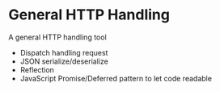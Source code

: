 # General HTTP Handling
A general HTTP handling tool

* Dispatch handling request
* JSON serialize/deserialize
* Reflection
* JavaScript Promise/Deferred pattern to let code readable
